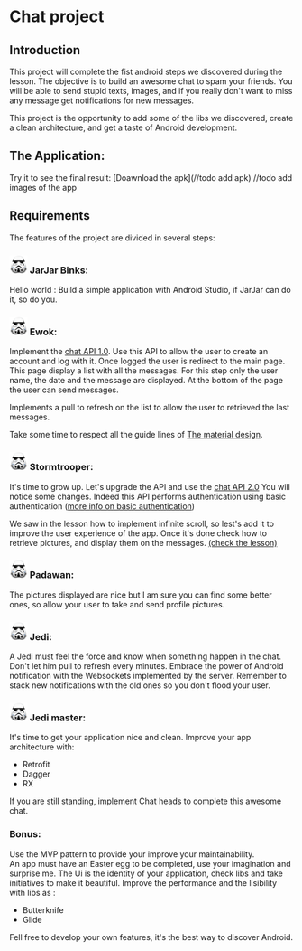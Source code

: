 ﻿# Chat project

## Introduction

This project will complete the fist android steps we discovered during the lesson.
The objective is to build an awesome chat to spam your friends. You will be able to send stupid texts, images,
and if you really don't want to miss any message get notifications for new messages.

This project is the opportunity to add some of the libs we discovered, create a clean architecture, and get a taste 
of Android development.

## The Application:
Try it to see the final result: 
[Doawnload the apk](//todo add apk)
//todo add images of the app

## Requirements

The features of the project are divided in several steps: 

### <img src="./images/stormtrooper.png" style="width: 32px;"/> JarJar Binks:
Hello world : Build a simple application with Android Studio, if JarJar can do it, so do you.

### <img src="./images/stormtrooper.png" style="width: 32px;"/> Ewok:
Implement the [chat API 1.0](./server.html).
Use this API to allow the user to create an account and log with it.
Once logged the user is redirect to the main page. This page display a list with all the messages.
For this step only the user name, the date and the message are displayed.
At the bottom of the page the user can send messages.

Implements a pull to refresh on the list to allow the user to retrieved the last messages.

Take some time to respect all the guide lines of [The material design](https://material.google.com/).


### <img src="./images/stormtrooper.png" style="width: 32px;"/> Stormtrooper:
It's time to grow up. Let's upgrade the API and use the [chat API 2.0](./server.html)
You will notice some changes. Indeed this API performs authentication using basic authentication ([more info on basic authentication](https://en.wikipedia.org/wiki/Basic_access_authentication))

We saw in the lesson how to implement infinite scroll, so lest's add it to improve the user experience of the app.
Once it's done check how to retrieve pictures, and display them on the messages. [(check the lesson)](./index.html#/9/2)

### <img src="./images/stormtrooper.png" style="width: 32px;"/> Padawan:
The pictures displayed are nice but I am sure you can find some better ones, so allow your user to take and send profile pictures.

### <img src="./images/stormtrooper.png" style="width: 32px;"/> Jedi:
A Jedi must feel the force and know when something happen in the chat. Don't let him pull to refresh every minutes.
Embrace the power of Android notification with the Websockets implemented by the server.
Remember to stack new notifications with the old ones so you don't flood your user.

### <img src="./images/stormtrooper.png" style="width: 32px;"/> Jedi master:
It's time to get your application nice and clean. Improve your app architecture with:
- Retrofit
- Dagger
- RX

If you are still standing, implement Chat heads to complete this awesome chat.


### Bonus:
Use the MVP pattern to provide your improve your maintainability.  
An app must have an Easter egg to be completed, use your imagination and surprise me.
The Ui is the identity of your application, check libs and take initiatives to make it beautiful.
Improve the performance and the lisibility with libs as :
- Butterknife
- Glide

Fell free to develop your own features, it's the best way to discover Android.
